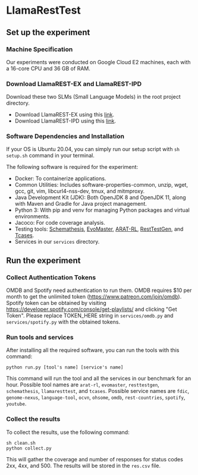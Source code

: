 # LlamaRestTest

## Set up the experiment

### Machine Specification

Our experiments were conducted on Google Cloud E2 machines, each with a 16-core CPU and 36 GB of RAM.

### Download LlamaREST-EX and LlamaREST-IPD

Download these two SLMs (Small Language Models) in the root project directory.
- Download LlamaREST-EX using this [link](https://gtvault-my.sharepoint.com/:u:/g/personal/mkim754_gatech_edu/ET13K-NrtcxIpgYY7Z-OF-YBJTTVWVcuw_RKaJX10CvHOA?e=aLWvgN).
- Download LlamaREST-IPD using this [link](https://gtvault-my.sharepoint.com/:u:/g/personal/mkim754_gatech_edu/EY1wcOxGga5EkbnvRrKJJ4YB5HpBdcGPS-mLad7-70iqkw?e=bP4CVU).

### Software Dependencies and Installation

If your OS is Ubuntu 20.04, you can simply run our setup script with `sh setup.sh` command in your terminal.

The following software is required for the experiment:
- Docker: To containerize applications.
- Common Utilities: Includes software-properties-common, unzip, wget, gcc, git, vim, libcurl4-nss-dev, tmux, and mitmproxy.
- Java Development Kit (JDK): Both OpenJDK 8 and OpenJDK 11, along with Maven and Gradle for Java project management.
- Python 3: With pip and venv for managing Python packages and virtual environments.
- Jacoco: For code coverage analysis. 
- Testing tools: [Schemathesis](https://github.com/schemathesis/schemathesis), [EvoMaster](https://github.com/EMResearch/EvoMaster), [ARAT-RL](https://github.com/codingsoo/ARAT-RL), [RestTestGen](https://github.com/SeUniVr/RestTestGen), and [Tcases](https://github.com/Cornutum/tcases).
- Services in our `services` directory.

## Run the experiment

### Collect Authentication Tokens

OMDB and Spotify need authentication to run them. OMDB requires $10 per month to get the unlimited token (https://www.patreon.com/join/omdb). Spotify token can be obtained by visiting https://developer.spotify.com/console/get-playlists/ and clicking "Get Token".
Please replace TOKEN_HERE string in `services/omdb.py` and `services/spotify.py` with the obtained tokens.

### Run tools and services

After installing all the required software, you can run the tools with this command:

```
python run.py [tool's name] [service's name]
```

This command will run the tool and all the services in our benchmark for an hour. Possible tool names are `arat-rl`, `evomaster`, `resttestgen`, `schemathesis`, `llamaresttest`, and `tcases`. Possible service names are `fdic`, `genome-nexus`, `language-tool`, `ocvn`, `ohsome`, `omdb`, `rest-countries`, `spotify`, `youtube`.


### Collect the results

To collect the results, use the following command:

```
sh clean.sh
python collect.py
```

This will gather the coverage and number of responses for status codes 2xx, 4xx, and 500. The results will be stored in the `res.csv` file.
